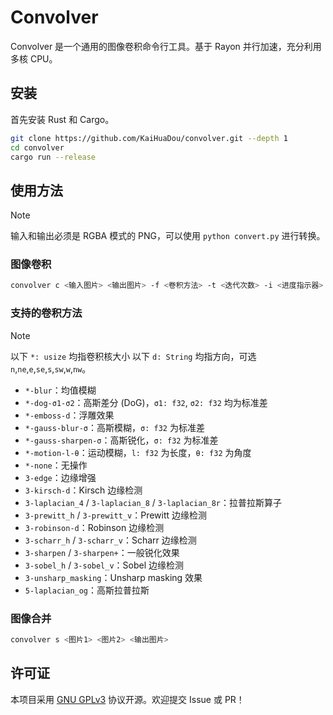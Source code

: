 # Convolver

Convolver 是一个通用的图像卷积命令行工具。基于 Rayon 并行加速，充分利用多核 CPU。

## 安装

首先安装 Rust 和 Cargo。

```sh
git clone https://github.com/KaiHuaDou/convolver.git --depth 1
cd convolver
cargo run --release
```

## 使用方法

> [!NOTE]
> 输入和输出必须是 RGBA 模式的 PNG，可以使用 `python convert.py` 进行转换。

### 图像卷积

```sh
convolver c <输入图片> <输出图片> -f <卷积方法> -t <迭代次数> -i <进度指示器>
```

### 支持的卷积方法

> [!NOTE]
> 以下 `*: usize` 均指卷积核大小
> 以下 `d: String` 均指方向，可选 `n`,`ne`,`e`,`se`,`s`,`sw`,`w`,`nw`。

- `*-blur`：均值模糊
- `*-dog-σ1-σ2`：高斯差分 (DoG)，`σ1: f32`, `σ2: f32` 均为标准差
- `*-emboss-d`：浮雕效果
- `*-gauss-blur-σ`：高斯模糊，`σ: f32` 为标准差
- `*-gauss-sharpen-σ`：高斯锐化，`σ: f32` 为标准差
- `*-motion-l-θ`：运动模糊，`l: f32` 为长度，`θ: f32` 为角度
- `*-none`：无操作
- `3-edge`：边缘增强
- `3-kirsch-d`：Kirsch 边缘检测
- `3-laplacian_4` / `3-laplacian_8` / `3-laplacian_8r`：拉普拉斯算子
- `3-prewitt_h` / `3-prewitt_v`：Prewitt 边缘检测
- `3-robinson-d`：Robinson 边缘检测
- `3-scharr_h` / `3-scharr_v`：Scharr 边缘检测
- `3-sharpen` / `3-sharpen+`：一般锐化效果
- `3-sobel_h` / `3-sobel_v`：Sobel 边缘检测
- `3-unsharp_masking`：Unsharp masking 效果
- `5-laplacian_og`：高斯拉普拉斯

### 图像合并

```sh
convolver s <图片1> <图片2> <输出图片>
```

## 许可证

本项目采用 [GNU GPLv3](LICENSE) 协议开源。欢迎提交 Issue 或 PR！
